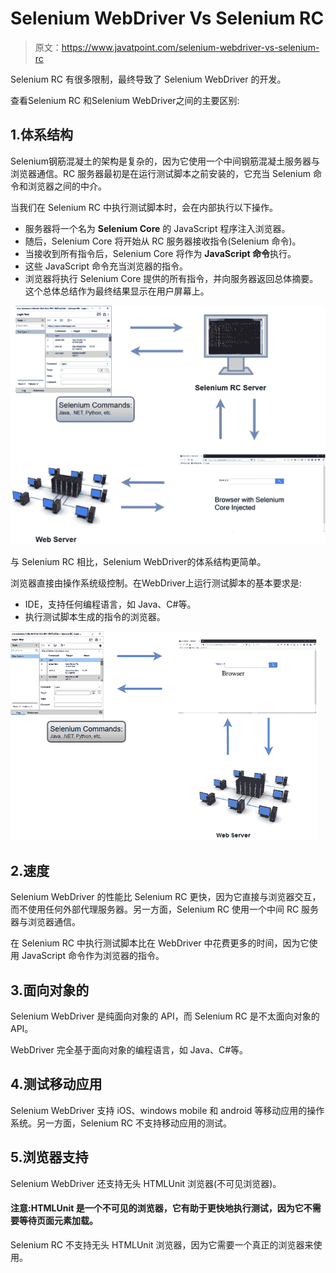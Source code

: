 # Selenium WebDriver Vs Selenium RC

> 原文：<https://www.javatpoint.com/selenium-webdriver-vs-selenium-rc>

Selenium RC 有很多限制，最终导致了 Selenium WebDriver 的开发。

查看Selenium RC 和Selenium WebDriver之间的主要区别:

## 1.体系结构

Selenium钢筋混凝土的架构是复杂的，因为它使用一个中间钢筋混凝土服务器与浏览器通信。RC 服务器最初是在运行测试脚本之前安装的，它充当 Selenium 命令和浏览器之间的中介。

当我们在 Selenium RC 中执行测试脚本时，会在内部执行以下操作。

*   服务器将一个名为 **Selenium Core** 的 JavaScript 程序注入浏览器。
*   随后，Selenium Core 将开始从 RC 服务器接收指令(Selenium 命令)。
*   当接收到所有指令后，Selenium Core 将作为 **JavaScript 命令**执行。
*   这些 JavaScript 命令充当浏览器的指令。
*   浏览器将执行 Selenium Core 提供的所有指令，并向服务器返回总体摘要。这个总体总结作为最终结果显示在用户屏幕上。

![Selenium WebDriver Vs Selenium RC](img/9e261aa45470e2d60ad5a9e263b89890.png)

与 Selenium RC 相比，Selenium WebDriver的体系结构更简单。

浏览器直接由操作系统级控制。在WebDriver上运行测试脚本的基本要求是:

*   IDE，支持任何编程语言，如 Java、C#等。
*   执行测试脚本生成的指令的浏览器。

![Selenium WebDriver Vs Selenium RC](img/3cf130234a20a751eb44c70709fc0658.png)

## 2.速度

Selenium WebDriver 的性能比 Selenium RC 更快，因为它直接与浏览器交互，而不使用任何外部代理服务器。另一方面，Selenium RC 使用一个中间 RC 服务器与浏览器通信。

在 Selenium RC 中执行测试脚本比在 WebDriver 中花费更多的时间，因为它使用 JavaScript 命令作为浏览器的指令。

## 3.面向对象的

Selenium WebDriver 是纯面向对象的 API，而 Selenium RC 是不太面向对象的 API。

WebDriver 完全基于面向对象的编程语言，如 Java、C#等。

## 4.测试移动应用

Selenium WebDriver 支持 iOS、windows mobile 和 android 等移动应用的操作系统。另一方面，Selenium RC 不支持移动应用的测试。

## 5.浏览器支持

Selenium WebDriver 还支持无头 HTMLUnit 浏览器(不可见浏览器)。

#### 注意:HTMLUnit 是一个不可见的浏览器，它有助于更快地执行测试，因为它不需要等待页面元素加载。

Selenium RC 不支持无头 HTMLUnit 浏览器，因为它需要一个真正的浏览器来使用。